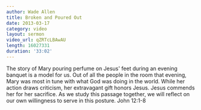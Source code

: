 ```yaml
--- 
author: Wade Allen 
title: Broken and Poured Out 
date: 2013-03-17 
category: video
layout: sermon
video_url: qZRTcLBAwAU
length: 16027331
duration: '33:02'
---
```


The story of Mary pouring perfume on Jesus' feet during an evening banquet is a model for us. Out of all the people in the room that evening, Mary was most in tune with what God was doing in the world. While her action draws criticism, her extravagant gift honors Jesus. Jesus commends her for her sacrifice. As we study this passage together, we will reflect on our own willingness to serve in this posture. John 12:1-8